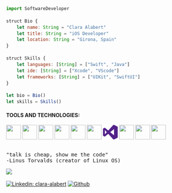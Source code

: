 ```js
import SoftwareDeveloper

struct Bio {
    let name: String = "Clara Alabert"
    let title: String = "iOS Developer"
    let location: String = "Girona, Spain"
}

struct Skills {
    let languages: [String] = ["Swift", "Java"]
    let ide: [String] = ["Xcode", "VScode"]
    let frameworks: [String] = ["UIKit", "SwiftUI"]
}

let bio = Bio()
let skills = Skills()
```

<!--- ANTIC READ.ME
- 👋 Hi, I’m @claraalabert
- 👩🏼‍💻 I’m an iOS developer
- 🌱 I’m currently learning SwiftUI
- ☕️ Turning coffee into iOS Apps
- 💞️ Passionate about computer science
- 📫 Reach me via [Linkedin](https://www.linkedin.com/in/clara-alabert/)
--->

#### TOOLS AND TECHNOLOGIES:

<img src="https://developer.apple.com/assets/elements/icons/swiftui/swiftui-96x96_2x.png" width="40" height="40"> <img src="https://cdn4.iconfinder.com/data/icons/social-media-logos-6/512/23-swift-512.png" width="40" height="40"> <img src="https://developer.apple.com/assets/elements/icons/xcode-cloud/xcode-cloud-128x128_2x.png" width="40" height="40"> <img src="https://git-scm.com/images/logos/downloads/Git-Icon-1788C.png" width="40" height="40"> <img src="https://icones.pro/wp-content/uploads/2021/06/icone-github-bleu.png" width="40" height="40"> <img src="https://cdn.worldvectorlogo.com/logos/sourcetree-1.svg" width="40" height="40"> <img src="https://raw.githubusercontent.com/devicons/devicon/master/icons/visualstudio/visualstudio-plain.svg" width="40" height="40"> 
<img src="https://cdn-icons-png.flaticon.com/512/226/226777.png" width="40" height="40"> <img src="https://static-00.iconduck.com/assets.00/sublime-text-icon-256x256-4terhdoj.png" width="40" height="40"> <img src="https://orion42.net/wp-content/uploads/2019/10/full_colored_dark_green42.png" width="40" height="40">


<pre>

"talk is cheap, show me the code"
-Linus Torvalds (creator of Linux OS)
</pre>


<a href="https://github.com/claraalabert">
   <img src="https://komarev.com/ghpvc/?username=claraalabert">
</a>

[![Linkedin: clara-alabert](https://img.shields.io/badge/-Clara_Alabert-blue?style=flat-square&logo=Linkedin&logoColor=white&link=https://www.linkedin.com/in/clara-alabert/)](https://www.linkedin.com/in/clara-alabert/)
[![Github](https://img.shields.io/badge/-Github-000?style=flat&logo=Github&logoColor=white)](https://github.com/claraalabert)

<!---!
<img src="" width="40" height="40">
--->

<!---
claraalabert/claraalabert is a ✨ special ✨ repository because its `README.md` (this file) appears on your GitHub profile.
You can click the Preview link to take a look at your changes.
--->
